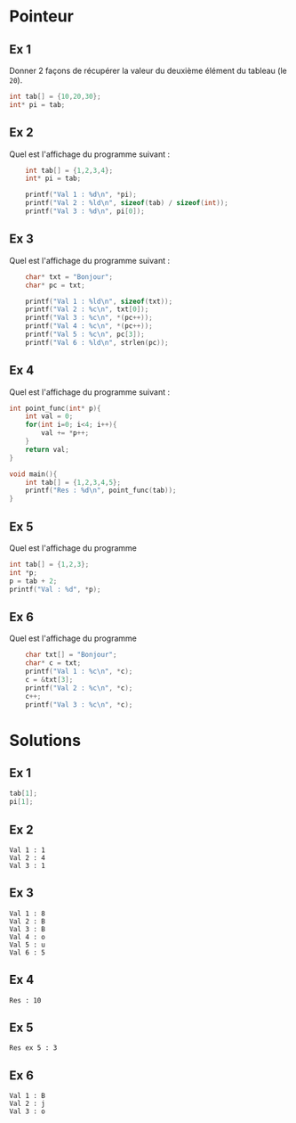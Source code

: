# Pointeur

## Ex 1

Donner 2 façons de récupérer la valeur du deuxième élément du tableau (le `20`).

```C
int tab[] = {10,20,30};
int* pi = tab;
```



## Ex 2
Quel est l'affichage du programme suivant :

```C
    int tab[] = {1,2,3,4};
    int* pi = tab;

    printf("Val 1 : %d\n", *pi);
    printf("Val 2 : %ld\n", sizeof(tab) / sizeof(int));
    printf("Val 3 : %d\n", pi[0]);
```

## Ex 3
Quel est l'affichage du programme suivant :

```C
    char* txt = "Bonjour";
    char* pc = txt;

    printf("Val 1 : %ld\n", sizeof(txt));
    printf("Val 2 : %c\n", txt[0]);
    printf("Val 3 : %c\n", *(pc++));
    printf("Val 4 : %c\n", *(pc++));
    printf("Val 5 : %c\n", pc[3]);
    printf("Val 6 : %ld\n", strlen(pc));
```

## Ex 4
Quel est l'affichage du programme suivant :

```C
int point_func(int* p){
    int val = 0;
    for(int i=0; i<4; i++){
        val += *p++;
    }
    return val;
}

void main(){
    int tab[] = {1,2,3,4,5};
    printf("Res : %d\n", point_func(tab));
}
```

## Ex 5
Quel est l'affichage du programme

```C
int tab[] = {1,2,3};
int *p;
p = tab + 2;
printf("Val : %d", *p);
```

## Ex 6
Quel est l'affichage du programme
```C
    char txt[] = "Bonjour";
    char* c = txt;
    printf("Val 1 : %c\n", *c);
    c = &txt[3];
    printf("Val 2 : %c\n", *c);
    c++;
    printf("Val 3 : %c\n", *c);  
```

# Solutions

## Ex 1
```C
tab[1];
pi[1];
```

## Ex 2
```console
Val 1 : 1
Val 2 : 4
Val 3 : 1
```

## Ex 3
```console
Val 1 : 8
Val 2 : B
Val 3 : B
Val 4 : o
Val 5 : u
Val 6 : 5
```

## Ex 4
```console
Res : 10
```

## Ex 5
```console
Res ex 5 : 3
```

## Ex 6
```console
Val 1 : B
Val 2 : j
Val 3 : o
```
